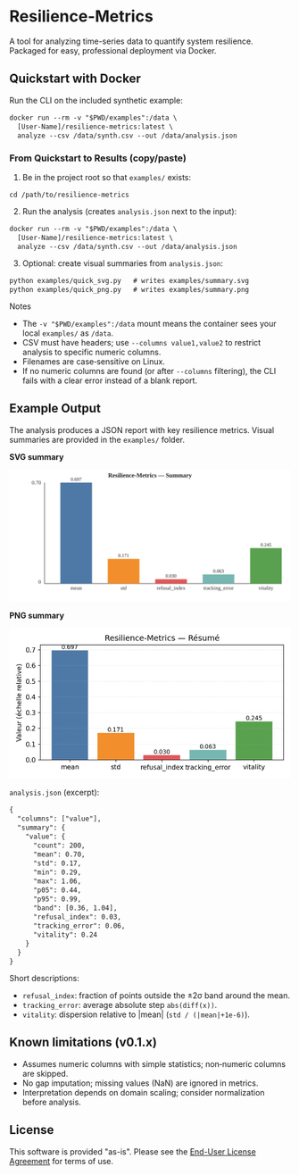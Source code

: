 # Resilience-Metrics

A tool for analyzing time-series data to quantify system resilience. Packaged for easy, professional deployment via Docker.

## Quickstart with Docker

Run the CLI on the included synthetic example:

```
docker run --rm -v "$PWD/examples":/data \
  [User-Name]/resilience-metrics:latest \
  analyze --csv /data/synth.csv --out /data/analysis.json
```

### From Quickstart to Results (copy/paste)

1) Be in the project root so that `examples/` exists:

```
cd /path/to/resilience-metrics
```

2) Run the analysis (creates `analysis.json` next to the input):

```
docker run --rm -v "$PWD/examples":/data \
  [User-Name]/resilience-metrics:latest \
  analyze --csv /data/synth.csv --out /data/analysis.json
```

3) Optional: create visual summaries from `analysis.json`:

```
python examples/quick_svg.py   # writes examples/summary.svg
python examples/quick_png.py   # writes examples/summary.png
```

Notes
- The `-v "$PWD/examples":/data` mount means the container sees your local `examples/` as `/data`.
- CSV must have headers; use `--columns value1,value2` to restrict analysis to specific numeric columns.
- Filenames are case‑sensitive on Linux.
- If no numeric columns are found (or after `--columns` filtering), the CLI fails with a clear error instead of a blank report.

## Example Output

The analysis produces a JSON report with key resilience metrics. Visual summaries are provided in the `examples/` folder.

**SVG summary**

![Resilience Analysis Summary (SVG)](examples/summary.svg)

**PNG summary**

![Resilience Analysis Summary (PNG)](examples/summary.png)


`analysis.json` (excerpt):

```
{
  "columns": ["value"],
  "summary": {
    "value": {
      "count": 200,
      "mean": 0.70,
      "std": 0.17,
      "min": 0.29,
      "max": 1.06,
      "p05": 0.44,
      "p95": 0.99,
      "band": [0.36, 1.04],
      "refusal_index": 0.03,
      "tracking_error": 0.06,
      "vitality": 0.24
    }
  }
}
```

Short descriptions:
- `refusal_index`: fraction of points outside the ±2σ band around the mean.
- `tracking_error`: average absolute step `abs(diff(x))`.
- `vitality`: dispersion relative to |mean| (`std / (|mean|+1e-6)`).

## Known limitations (v0.1.x)

- Assumes numeric columns with simple statistics; non‑numeric columns are skipped.
- No gap imputation; missing values (NaN) are ignored in metrics.
- Interpretation depends on domain scaling; consider normalization before analysis.

## License

This software is provided "as-is". Please see the [End-User License Agreement](./EULA.md) for terms of use.
